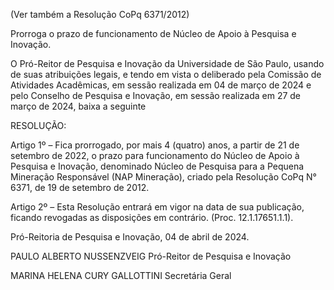 (Ver também a Resolução CoPq 6371/2012)

Prorroga o prazo de funcionamento de Núcleo de Apoio à Pesquisa e Inovação.

O Pró-Reitor de Pesquisa e Inovação da Universidade de São Paulo, usando de suas atribuições legais, e tendo em vista o deliberado pela Comissão de Atividades Acadêmicas, em sessão realizada em 04 de março de 2024 e pelo Conselho de Pesquisa e Inovação, em sessão realizada em 27 de março de 2024, baixa a seguinte

RESOLUÇÃO:

Artigo 1º – Fica prorrogado, por mais 4 (quatro) anos, a partir de 21 de setembro de 2022, o prazo para funcionamento do Núcleo de Apoio à Pesquisa e Inovação, denominado Núcleo de Pesquisa para a Pequena Mineração Responsável (NAP Mineração), criado pela Resolução CoPq N° 6371, de 19 de setembro de 2012.

Artigo 2º – Esta Resolução entrará em vigor na data de sua publicação, ficando revogadas as disposições em contrário. (Proc. 12.1.17651.1.1).

Pró-Reitoria de Pesquisa e Inovação, 04 de abril de 2024.

PAULO ALBERTO NUSSENZVEIG
Pró-Reitor de Pesquisa e Inovação

MARINA HELENA CURY GALLOTTINI
Secretária Geral